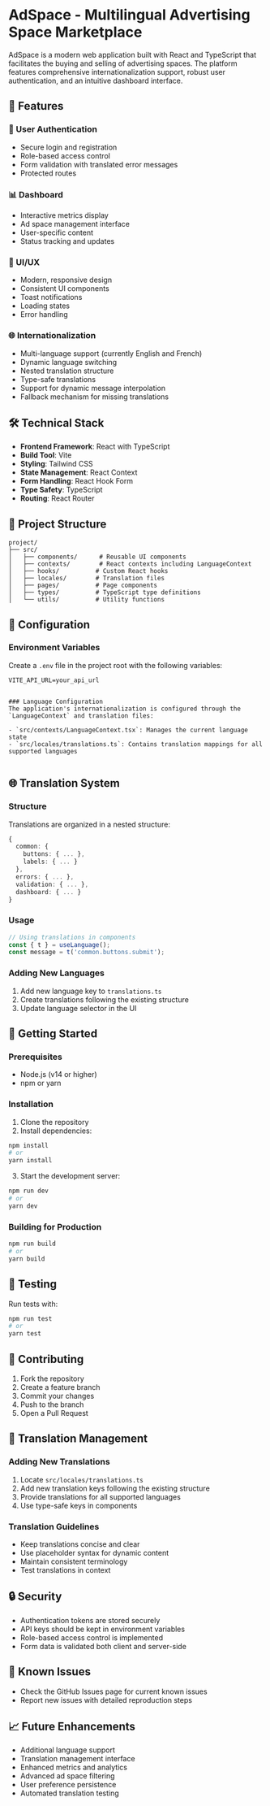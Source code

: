# AdSpace - Multilingual Advertising Space Marketplace

AdSpace is a modern web application built with React and TypeScript that facilitates the buying and selling of advertising spaces. The platform features comprehensive internationalization support, robust user authentication, and an intuitive dashboard interface.

## 🚀 Features

### 👤 User Authentication
- Secure login and registration
- Role-based access control
- Form validation with translated error messages
- Protected routes

### 📊 Dashboard
- Interactive metrics display
- Ad space management interface
- User-specific content
- Status tracking and updates

### 🎨 UI/UX
- Modern, responsive design
- Consistent UI components
- Toast notifications
- Loading states
- Error handling

### 🌐 Internationalization
- Multi-language support (currently English and French)
- Dynamic language switching
- Nested translation structure
- Type-safe translations
- Support for dynamic message interpolation
- Fallback mechanism for missing translations

## 🛠 Technical Stack

- **Frontend Framework**: React with TypeScript
- **Build Tool**: Vite
- **Styling**: Tailwind CSS
- **State Management**: React Context
- **Form Handling**: React Hook Form
- **Type Safety**: TypeScript
- **Routing**: React Router

## 📁 Project Structure

```
project/
├── src/
│   ├── components/      # Reusable UI components
│   ├── contexts/        # React contexts including LanguageContext
│   ├── hooks/          # Custom React hooks
│   ├── locales/        # Translation files
│   ├── pages/          # Page components
│   ├── types/          # TypeScript type definitions
│   └── utils/          # Utility functions
```

## 🔧 Configuration

### Environment Variables
Create a `.env` file in the project root with the following variables:
```
VITE_API_URL=your_api_url


### Language Configuration
The application's internationalization is configured through the `LanguageContext` and translation files:

- `src/contexts/LanguageContext.tsx`: Manages the current language state
- `src/locales/translations.ts`: Contains translation mappings for all supported languages


```

## 🌐 Translation System

### Structure
Translations are organized in a nested structure:
```typescript
{
  common: {
    buttons: { ... },
    labels: { ... }
  },
  errors: { ... },
  validation: { ... },
  dashboard: { ... }
}
```

### Usage
```typescript
// Using translations in components
const { t } = useLanguage();
const message = t('common.buttons.submit');
```

### Adding New Languages
1. Add new language key to `translations.ts`
2. Create translations following the existing structure
3. Update language selector in the UI

## 🚀 Getting Started

### Prerequisites
- Node.js (v14 or higher)
- npm or yarn

### Installation
1. Clone the repository
2. Install dependencies:
```bash
npm install
# or
yarn install
```

3. Start the development server:
```bash
npm run dev
# or
yarn dev
```

### Building for Production
```bash
npm run build
# or
yarn build
```

## 🧪 Testing

Run tests with:
```bash
npm run test
# or
yarn test
```

## 🤝 Contributing

1. Fork the repository
2. Create a feature branch
3. Commit your changes
4. Push to the branch
5. Open a Pull Request

## 📝 Translation Management

### Adding New Translations
1. Locate `src/locales/translations.ts`
2. Add new translation keys following the existing structure
3. Provide translations for all supported languages
4. Use type-safe keys in components

### Translation Guidelines
- Keep translations concise and clear
- Use placeholder syntax for dynamic content
- Maintain consistent terminology
- Test translations in context

## 🔒 Security

- Authentication tokens are stored securely
- API keys should be kept in environment variables
- Role-based access control is implemented
- Form data is validated both client and server-side

## 🐛 Known Issues

- Check the GitHub Issues page for current known issues
- Report new issues with detailed reproduction steps

## 📈 Future Enhancements

- Additional language support
- Translation management interface
- Enhanced metrics and analytics
- Advanced ad space filtering
- User preference persistence
- Automated translation testing
